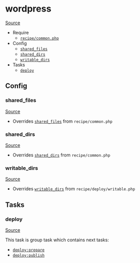 <!-- DO NOT EDIT THIS FILE! -->
<!-- Instead edit recipe/wordpress.php -->
<!-- Then run bin/docgen -->

# wordpress

[Source](/recipe/wordpress.php)



* Require
  * [`recipe/common.php`](/docs/recipe/common.md)
* Config
  * [`shared_files`](#shared_files)
  * [`shared_dirs`](#shared_dirs)
  * [`writable_dirs`](#writable_dirs)
* Tasks
  * [`deploy`](#deploy)

## Config
### shared_files
[Source](/recipe/wordpress.php#L6)

* Overrides [`shared_files`](/docs/recipe/common.md#shared_files) from `recipe/common.php`



### shared_dirs
[Source](/recipe/wordpress.php#L7)

* Overrides [`shared_dirs`](/docs/recipe/common.md#shared_dirs) from `recipe/common.php`



### writable_dirs
[Source](/recipe/wordpress.php#L8)

* Overrides [`writable_dirs`](/docs/recipe/deploy/writable.md#writable_dirs) from `recipe/deploy/writable.php`




## Tasks
### deploy
[Source](/recipe/wordpress.php#L10)



This task is group task which contains next tasks:
* [`deploy:prepare`](/docs/recipe/common.md#deployprepare)
* [`deploy:publish`](/docs/recipe/common.md#deploypublish)


